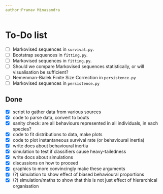 ```yaml
---
author:Pranav Minasandra
---
```


# To-Do list
- [ ] Markovised sequences in `survival.py`.
- [ ] Bootstrap sequences in `fitting.py`.
- [ ] Markovised sequences in `fitting.py`.
- [ ] Should we compare Markovised sequences statistically, or will
        visualisation be sufficient?
- [ ] Nemenman-Bialek Finite Size Correction in `persistence.py`
- [ ] Markovised sequences in `persistence.py`

## Done

- [x] script to gather data from various sources
- [x] code to parse data, convert to bouts
- [x] sanity check: are all behaviours represented in all individuals, in each species?
- [x] code to fit distributions to data, make plots
- [x] code to plot instantaneous survival rate (or behavioural inertia)
- [x] write docs about behavioural inertia
- [x] simulation to test if classifiers cause heavy-tailedness
- [x] write docs about simulations
- [x] discussions on how to proceed
- [x] graphics to more convincingly make these arguments
- [x] (?) simulation to show effect of biased behavioural proportions
- [x] (?) simulation/maths to show that this is not just effect of hierarchical organisation

